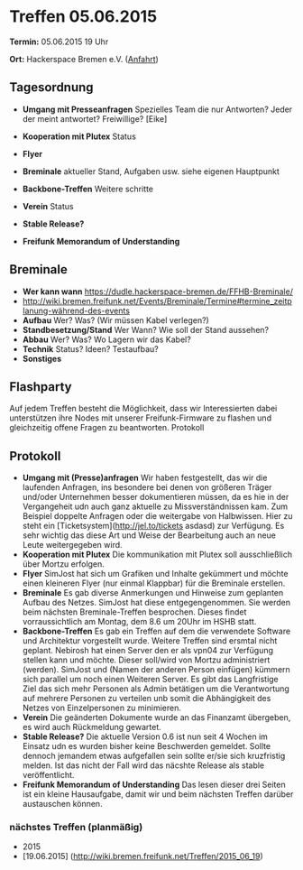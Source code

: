 # Treffen 05.06.2015

**Termin:** 05.06.2015 19 Uhr

**Ort:** Hackerspace Bremen e.V. ([Anfahrt](https://www.hackerspace-bremen.de/anfahrt/))

## Tagesordnung

* **Umgang mit Presseanfragen** Spezielles Team die nur Antworten? Jeder der meint antwortet? Freiwillige? [Eike]
* **Kooperation mit Plutex** Status

* **Flyer**

* **Breminale** aktueller Stand, Aufgaben usw. siehe eigenen Hauptpunkt
* **Backbone-Treffen** Weitere schritte
* **Verein** Status
* **Stable Release?**
* **Freifunk Memorandum of Understanding**

## Breminale
* **Wer kann wann** https://dudle.hackerspace-bremen.de/FFHB-Breminale/
* http://wiki.bremen.freifunk.net/Events/Breminale/Termine#termine_zeitplanung-während-des-events
* **Aufbau** Wer? Was? (Wir müssen Kabel verlegen?)
* **Standbesetzung/Stand** Wer Wann? Wie soll der Stand aussehen?
* **Abbau** Wer? Was? Wo Lagern wir das Kabel?
* **Technik** Status? Ideen? Testaufbau?
* **Sonstiges**

## Flashparty

Auf jedem Treffen besteht die Möglichkeit, dass wir Interessierten dabei unterstützen ihre Nodes mit unserer Freifunk-Firmware zu flashen und gleichzeitig offene Fragen zu beantworten.
Protokoll

## Protokoll

* **Umgang mit (Presse)anfragen** Wir haben festgestellt, das wir die laufenden Anfragen, ins besondere bei denen von größeren Träger und/oder Unternehmen besser dokumentieren müssen, da es hie in der Vergangeheit udn auch ganz aktuelle zu Missverständnissen kam. Zum Beispiel doppelte Anfragen oder die weitergabe von Halbwissen. Hier zu steht ein [Ticketsystem](http://jel.to/tickets asdasd) zur Verfügung. Es sehr wichtig das diese Art und Weise der Bearbeitung auch an neue Leute weitergegeben wird.
* **Kooperation mit Plutex** Die kommunikation mit Plutex soll ausschließlich über Mortzu erfolgen.
*  **Flyer** SimJost hat sich um Grafiken und Inhalte gekümmert und möchte einen kleineren Flyer (nur einmal Klappbar) für die Breminale erstellen.
*  **Breminale** Es gab diverse Anmerkungen und Hinweise zum geplanten Aufbau des Netzes. SimJost hat diese entgegengenommen. Sie werden beim nächsten Breminale-Treffen besprochen. Dieses findet vorraussichtlich am Montag, dem 8.6 um 20Uhr im HSHB statt.
*  **Backbone-Treffen** Es gab ein Treffen auf dem die verwendete Software und Architektur vorgestellt wurde. Weitere Treffen sind ersmtal nicht geplant. Nebirosh hat einen Server den er als vpn04 zur Verfügung stellen kann und möchte. Dieser soll/wird von Mortzu administriert (werden). SimJost und (Namen der anderen Person einfügen) kümmern sich parallel um noch einen Weiteren Server. Es gibt das Langfristige Ziel das sich mehr Personen als Admin betätigen um die Verantwortung auf mehrere Personen zu verteilen unb somit die Abhängigkeit des Netzes von Einzelpersonen zu minimieren.
*  **Verein** Die geänderten Dokumente wurde an das Finanzamt übergeben, es wird auch Rückmeldung gewartet.
*  **Stable Release?** Die aktuelle Version 0.6 ist nun seit 4 Wochen im Einsatz udn es wurden bisher keine Beschwerden gemeldet. Sollte dennoch jemandem etwas aufgefallen sein sollte er/sie sich kruzfristig melden. Ist das nicht der Fall wird das näcshte Release als stable veröffentlicht.
*  **Freifunk Memorandum of Understanding** Das lesen dieser drei Seiten ist ein kleine Hausaufgabe, damit wir und beim nächsten Treffen darüber austauschen können.
### nächstes Treffen (planmäßig)
* 2015
 * [19.06.2015] (http://wiki.bremen.freifunk.net/Treffen/2015_06_19)
